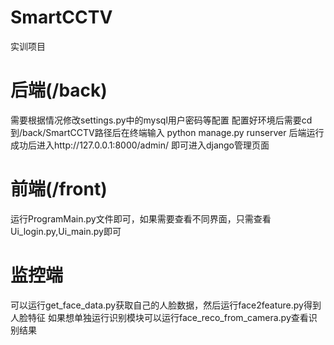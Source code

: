 # SmartCCTV
实训项目
# 后端(/back)
需要根据情况修改settings.py中的mysql用户密码等配置
配置好环境后需要cd到/back/SmartCCTV路径后在终端输入 python manage.py runserver
后端运行成功后进入http://127.0.0.1:8000/admin/    即可进入django管理页面

# 前端(/front)
运行ProgramMain.py文件即可，如果需要查看不同界面，只需查看Ui_login.py,Ui_main.py即可

# 监控端
可以运行get_face_data.py获取自己的人脸数据，然后运行face2feature.py得到人脸特征
如果想单独运行识别模块可以运行face_reco_from_camera.py查看识别结果

